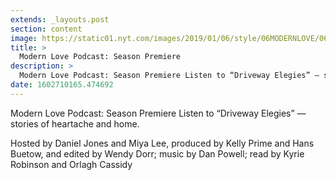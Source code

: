 ```yaml
--- 
extends: _layouts.post 
section: content 
image: https://static01.nyt.com/images/2019/01/06/style/06MODERNLOVE/06MODERNLOVE-facebookJumbo-v2.jpg 
title: > 
  Modern Love Podcast: Season Premiere 
description: > 
  Modern Love Podcast: Season Premiere Listen to “Driveway Elegies” — stories of heartache and home.Hosted by Daniel Jones and Miya Lee, produced by Kelly Prime and Hans Buetow, and edited by Wendy Dorr; music by Dan Powell; read by Kyrie Robinson and Orlagh Cassidy 
date: 1602710165.474692 
--- 
```

Modern Love Podcast: Season Premiere Listen to “Driveway Elegies” — stories of heartache and home.

Hosted by Daniel Jones and Miya Lee, produced by Kelly Prime and Hans Buetow, and edited by Wendy Dorr; music by Dan Powell; read by Kyrie Robinson and Orlagh Cassidy